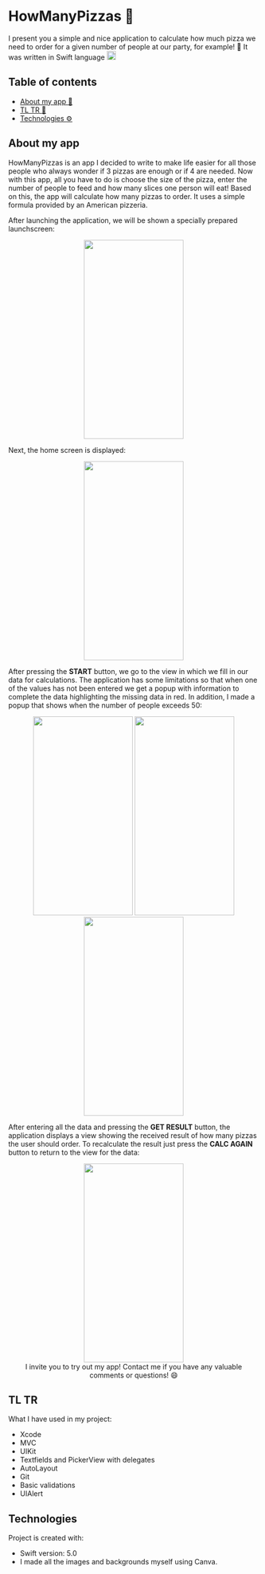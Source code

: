# HowManyPizzas 🍕

I present you a simple and nice application to calculate how much pizza we need to order for a given number of people at our party, for example! 🥳 It was written in Swift language <img src="https://user-images.githubusercontent.com/121167654/208907677-5933667b-c8bc-4c64-9344-ab32b8cffd9c.png" width="18"/>

## Table of contents
* [About my app :iphone:](#about-my-app)
* [TL TR :page_with_curl:](#tl-tr)
* [Technologies :gear:](#technologies)

## About my app 
HowManyPizzas is an app I decided to write to make life easier for all those people who always wonder if 3 pizzas are enough or if 4 are needed. Now with this app, all you have to do is choose the size of the pizza, enter the number of people to feed and how many slices one person will eat! Based on this, the app will calculate how many pizzas to order. It uses a simple formula provided by an American pizzeria. 

After launching the application, we will be shown a specially prepared launchscreen: 
<div id="header" align="center"><img src="https://user-images.githubusercontent.com/121167654/212060177-7d2b9d59-9103-447c-b945-92fb275cdcda.png" width="200" height="400"/></div>

Next, the home screen is displayed:
<div id="header" align="center"><img src="https://user-images.githubusercontent.com/121167654/212062551-85982be6-f573-48a9-8abd-0daaa86fa085.png" width="200" height="400"/></div>

After pressing the **START** button, we go to the view in which we fill in our data for calculations. The application has some limitations so that when one of the values has not been entered we get a popup with information to complete the data highlighting the missing data in red. In addition, I made a popup that shows when the number of people exceeds 50: 
<div align="center">
<img src="https://user-images.githubusercontent.com/121167654/212064790-8aaabdce-f958-48e6-ba18-455bc4e131f1.png" width="200" height="400"/>
<img src="https://user-images.githubusercontent.com/121167654/212066706-94fcddd2-6dc5-45c1-8102-8254bbd40ff1.png" width="200" height="400"/>
<img src="https://user-images.githubusercontent.com/121167654/212066815-6136442d-54f2-49ba-a585-822b8277727c.png" width="200" height="400"/>
</div>

After entering all the data and pressing the **GET RESULT** button, the application displays a view showing the received result of how many pizzas the user should order. To recalculate the result just press the **CALC AGAIN** button to return to the view for the data: 
<div id="header" align="center"><img src="https://user-images.githubusercontent.com/121167654/212067482-ddac2857-7ec6-4dee-b521-4aa5c5e8249b.png" width="200" height="400"/></div>


<div align="center">
I invite you to try out my app! Contact me if you have any valuable comments or questions! 😄 
</div>

## TL TR
What I have used in my project:
* Xcode
* MVC
* UIKit
* Textfields and PickerView with delegates
* AutoLayout
* Git
* Basic validations
* UIAlert
	
## Technologies
Project is created with:
* Swift version: 5.0
* I made all the images and backgrounds myself using Canva.


